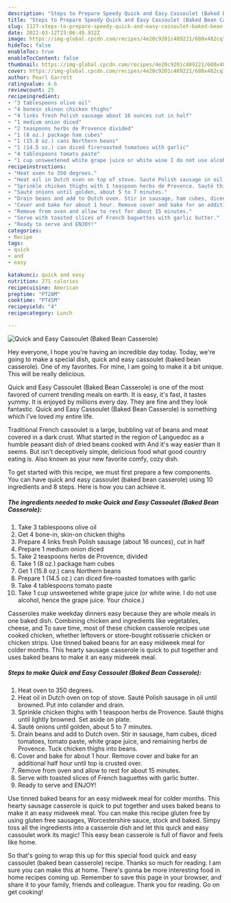 ```yaml
---
description: "Steps to Prepare Speedy Quick and Easy Cassoulet (Baked Bean Casserole)"
title: "Steps to Prepare Speedy Quick and Easy Cassoulet (Baked Bean Casserole)"
slug: 1127-steps-to-prepare-speedy-quick-and-easy-cassoulet-baked-bean-casserole
date: 2022-03-12T23:06:49.932Z
image: https://img-global.cpcdn.com/recipes/4e20c9201c489221/680x482cq70/quick-and-easy-cassoulet-baked-bean-casserole-recipe-main-photo.jpg
hideToc: false
enableToc: true
enableTocContent: false
thumbnail: https://img-global.cpcdn.com/recipes/4e20c9201c489221/680x482cq70/quick-and-easy-cassoulet-baked-bean-casserole-recipe-main-photo.jpg
cover: https://img-global.cpcdn.com/recipes/4e20c9201c489221/680x482cq70/quick-and-easy-cassoulet-baked-bean-casserole-recipe-main-photo.jpg
author: Pearl Garrett
ratingvalue: 4.6
reviewcount: 25
recipeingredient:
- "3 tablespoons olive oil"
- "4 bonein skinon chicken thighs"
- "4 links fresh Polish sausage about 16 ounces cut in half"
- "1 medium onion diced"
- "2 teaspoons herbs de Provence divided"
- "1 (8 oz.) package ham cubes"
- "1 (15.8 oz.) cans Northern beans"
- "1 (14.5 oz.) can diced fireroasted tomatoes with garlic"
- "4 tablespoons tomato paste"
- "1 cup unsweetened white grape juice or white wine I do not use alcohol hence the grape juice Your choice"
recipeinstructions:
- "Heat oven to 350 degrees."
- "Heat oil in Dutch oven on top of stove. Sauté Polish sausage in oil until browned. Put into colander and drain."
- "Sprinkle chicken thighs with 1 teaspoon herbs de Provence. Sauté thighs until lightly browned. Set aside on plate."
- "Sauté onions until golden, about 5 to 7 minutes."
- "Drain beans and add to Dutch oven. Stir in sausage, ham cubes, diced tomatoes, tomato paste, white grape juice, and remaining herbs de Provence. Tuck chicken thighs into beans."
- "Cover and bake for about 1 hour. Remove cover and bake for an additional half hour until top is crusted over."
- "Remove from oven and allow to rest for about 15 minutes."
- "Serve with toasted slices of French baguettes with garlic butter."
- "Ready to serve and ENJOY!"
categories:
- Recipe
tags:
- quick
- and
- easy

katakunci: quick and easy 
nutrition: 271 calories
recipecuisine: American
preptime: "PT28M"
cooktime: "PT45M"
recipeyield: "4"
recipecategory: Lunch

---
```



![Quick and Easy Cassoulet (Baked Bean Casserole)](https://img-global.cpcdn.com/recipes/4e20c9201c489221/680x482cq70/quick-and-easy-cassoulet-baked-bean-casserole-recipe-main-photo.jpg)

Hey everyone, I hope you're having an incredible day today. Today, we're going to make a special dish, quick and easy cassoulet (baked bean casserole). One of my favorites. For mine, I am going to make it a bit unique. This will be really delicious.

Quick and Easy Cassoulet (Baked Bean Casserole) is one of the most favored of current trending meals on earth. It is easy, it's fast, it tastes yummy. It is enjoyed by millions every day. They are fine and they look fantastic. Quick and Easy Cassoulet (Baked Bean Casserole) is something which I've loved my entire life.

Traditional French cassoulet is a large, bubbling vat of beans and meat covered in a dark crust. What started in the region of Languedoc as a humble peasant dish of dried beans cooked with And it&#39;s way easier than it seems. But isn&#39;t deceptively simple, delicious food what good country eating is. Also known as your new favorite comfy, cozy dish.


To get started with this recipe, we must first prepare a few components. You can have quick and easy cassoulet (baked bean casserole) using 10 ingredients and 8 steps. Here is how you can achieve it.

<!--inarticleads1-->

##### The ingredients needed to make Quick and Easy Cassoulet (Baked Bean Casserole):

1. Take 3 tablespoons olive oil
1. Get 4 bone-in, skin-on chicken thighs
1. Prepare 4 links fresh Polish sausage (about 16 ounces), cut in half
1. Prepare 1 medium onion diced
1. Take 2 teaspoons herbs de Provence, divided
1. Take 1 (8 oz.) package ham cubes
1. Get 1 (15.8 oz.) cans Northern beans
1. Prepare 1 (14.5 oz.) can diced fire-roasted tomatoes with garlic
1. Take 4 tablespoons tomato paste
1. Take 1 cup unsweetened white grape juice (or white wine. I do not use alcohol, hence the grape juice. Your choice.)


Casseroles make weekday dinners easy because they are whole meals in one baked dish. Combining chicken and ingredients like vegetables, cheese, and To save time, most of these chicken casserole recipes use cooked chicken, whether leftovers or store-bought rotisserie chicken or chicken strips. Use tinned baked beans for an easy midweek meal for colder months. This hearty sausage casserole is quick to put together and uses baked beans to make it an easy midweek meal. 

<!--inarticleads2-->

##### Steps to make Quick and Easy Cassoulet (Baked Bean Casserole):

1. Heat oven to 350 degrees.
1. Heat oil in Dutch oven on top of stove. Sauté Polish sausage in oil until browned. Put into colander and drain.
1. Sprinkle chicken thighs with 1 teaspoon herbs de Provence. Sauté thighs until lightly browned. Set aside on plate.
1. Sauté onions until golden, about 5 to 7 minutes.
1. Drain beans and add to Dutch oven. Stir in sausage, ham cubes, diced tomatoes, tomato paste, white grape juice, and remaining herbs de Provence. Tuck chicken thighs into beans.
1. Cover and bake for about 1 hour. Remove cover and bake for an additional half hour until top is crusted over.
1. Remove from oven and allow to rest for about 15 minutes.
1. Serve with toasted slices of French baguettes with garlic butter.
1. Ready to serve and ENJOY!

Use tinned baked beans for an easy midweek meal for colder months. This hearty sausage casserole is quick to put together and uses baked beans to make it an easy midweek meal. You can make this recipe gluten free by using gluten free sausages, Worcestershire sauce, stock and baked. Simpy toss all the ingredients into a casserole dish and let this quick and easy cassoulet work its magic! This easy bean casserole is full of flavor and feels like home. 

So that's going to wrap this up for this special food quick and easy cassoulet (baked bean casserole) recipe. Thanks so much for reading. I am sure you can make this at home. There's gonna be more interesting food in home recipes coming up. Remember to save this page in your browser, and share it to your family, friends and colleague. Thank you for reading. Go on get cooking!
